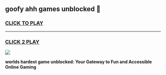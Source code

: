 
## goofy ahh games unblocked 👋
<h3>
<a href="https://premium.freeplayer.one?title=goofy_ahh_games_unblocked&ref=13F">CLICK TO PLAY</a></h3>
<hr>

<h3>
<a href="https://premium.freeplayer.one?title=goofy_ahh_games_unblocked&ref=13F">CLICK 2 PLAY</a>
  
</h3>

<a href="https://premium.freeplayer.one?title=goofy_ahh_games_unblocked&ref=12F/"><img src="https://clearcache.store/games.png"></a>


**worlds hardest game unblocked: Your Gateway to Fun and Accessible Online Gaming**
